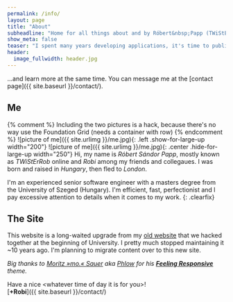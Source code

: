 ```yaml
---
permalink: /info/
layout: page
title: "About"
subheadline: "Home for all things about and by Róbert&nbsp;Papp (TWiStErRob)."
show_meta: false
teaser: "I spent many years developing applications, it's time to publish..."
header:
  image_fullwidth: header.jpg
---
```

...and learn more at the same time. You can message me at the [contact page]({{ site.baseurl }}/contact/).


## Me

{% comment %} Including the two pictures is a hack, because there's no way use the Foundation Grid (needs a container with row) {% endcomment %}
![picture of me]({{ site.urlimg }}/me.jpg){: .left .show-for-large-up width="200"}
![picture of me]({{ site.urlimg }}/me.jpg){: .center .hide-for-large-up width="250"}
Hi, my name is *Róbert&nbsp;Sándor&nbsp;Papp*, mostly known as *TWiStErRob* online and *Robi* among my friends and collegaues. I was born and raised in *Hungary*, then fled to *London*.

I'm an experienced senior&nbsp;software&nbsp;engineer with a masters degree from the University&nbsp;of Szeged&nbsp;(Hungary). I'm efficient, fast, perfectionist and I pay excessive attention to details when it comes to my work.
{: .clearfix}


## The Site

This website is a long-waited upgrade from my [old website](http://twisterrob.uw.hu) that we hacked together at the beginning of University. I pretty much stopped maintaining it ~10 years ago. I'm planning to migrate content over to this new site.

*Big thanks to [Moritz&nbsp;»mo.«&nbsp;Sauer](http://sauer.io) aka [Phlow](http://phlow.de/) for his [**Feeling&nbsp;Responsive**](http://phlow.github.io/feeling-responsive/) theme.*


Have a nice \<whatever time of day it is for you\>!  
[**+Robi**]({{ site.baseurl }}/contact/)
